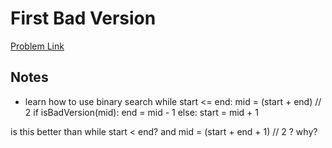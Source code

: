 # First Bad Version

[Problem Link](https://leetcode.com/problems/first-bad-version/)

## Notes
- learn how to use binary search 
while start <= end:
    mid = (start + end) // 2
    if isBadVersion(mid):
        end = mid - 1
    else:
        start = mid + 1 

is this better than while start < end? and mid = (start + end + 1) // 2 ? why?

